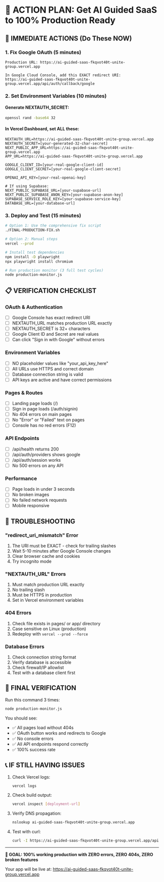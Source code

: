 # 🎯 ACTION PLAN: Get AI Guided SaaS to 100% Production Ready

## 🔴 IMMEDIATE ACTIONS (Do These NOW)

### 1. Fix Google OAuth (5 minutes)
```
Production URL: https://ai-guided-saas-fkqvot40t-unite-group.vercel.app

In Google Cloud Console, add this EXACT redirect URI:
https://ai-guided-saas-fkqvot40t-unite-group.vercel.app/api/auth/callback/google
```

### 2. Set Environment Variables (10 minutes)

#### Generate NEXTAUTH_SECRET:
```bash
openssl rand -base64 32
```

#### In Vercel Dashboard, set ALL these:
```
NEXTAUTH_URL=https://ai-guided-saas-fkqvot40t-unite-group.vercel.app
NEXTAUTH_SECRET=[your-generated-32-char-secret]
NEXT_PUBLIC_APP_URL=https://ai-guided-saas-fkqvot40t-unite-group.vercel.app
APP_URL=https://ai-guided-saas-fkqvot40t-unite-group.vercel.app

GOOGLE_CLIENT_ID=[your-real-google-client-id]
GOOGLE_CLIENT_SECRET=[your-real-google-client-secret]

OPENAI_API_KEY=[your-real-openai-key]

# If using Supabase:
NEXT_PUBLIC_SUPABASE_URL=[your-supabase-url]
NEXT_PUBLIC_SUPABASE_ANON_KEY=[your-supabase-anon-key]
SUPABASE_SERVICE_ROLE_KEY=[your-supabase-service-key]
DATABASE_URL=[your-database-url]
```

### 3. Deploy and Test (15 minutes)

```bash
# Option 1: Use the comprehensive fix script
./FINAL-PRODUCTION-FIX.sh

# Option 2: Manual steps
vercel --prod

# Install test dependencies
npm install -D playwright
npx playwright install chromium

# Run production monitor (3 full test cycles)
node production-monitor.js
```

## 📋 VERIFICATION CHECKLIST

### OAuth & Authentication
- [ ] Google Console has exact redirect URI
- [ ] NEXTAUTH_URL matches production URL exactly
- [ ] NEXTAUTH_SECRET is 32+ characters
- [ ] Google Client ID and Secret are real values
- [ ] Can click "Sign in with Google" without errors

### Environment Variables
- [ ] NO placeholder values like "your_api_key_here"
- [ ] All URLs use HTTPS and correct domain
- [ ] Database connection string is valid
- [ ] API keys are active and have correct permissions

### Pages & Routes
- [ ] Landing page loads (/)
- [ ] Sign in page loads (/auth/signin)
- [ ] No 404 errors on main pages
- [ ] No "Error" or "Failed" text on pages
- [ ] Console has no red errors (F12)

### API Endpoints
- [ ] /api/health returns 200
- [ ] /api/auth/providers shows google
- [ ] /api/auth/session works
- [ ] No 500 errors on any API

### Performance
- [ ] Page loads in under 3 seconds
- [ ] No broken images
- [ ] No failed network requests
- [ ] Mobile responsive

## 🚨 TROUBLESHOOTING

### "redirect_uri_mismatch" Error
1. The URI must be EXACT - check for trailing slashes
2. Wait 5-10 minutes after Google Console changes
3. Clear browser cache and cookies
4. Try incognito mode

### "NEXTAUTH_URL" Errors
1. Must match production URL exactly
2. No trailing slash
3. Must be HTTPS in production
4. Set in Vercel environment variables

### 404 Errors
1. Check file exists in pages/ or app/ directory
2. Case sensitive on Linux (production)
3. Redeploy with `vercel --prod --force`

### Database Errors
1. Check connection string format
2. Verify database is accessible
3. Check firewall/IP allowlist
4. Test with a database client first

## 🎯 FINAL VERIFICATION

Run this command 3 times:
```bash
node production-monitor.js
```

You should see:
- ✅ All pages load without 404s
- ✅ OAuth button works and redirects to Google
- ✅ No console errors
- ✅ All API endpoints respond correctly
- ✅ 100% success rate

## 📞 IF STILL HAVING ISSUES

1. Check Vercel logs:
   ```bash
   vercel logs
   ```

2. Check build output:
   ```bash
   vercel inspect [deployment-url]
   ```

3. Verify DNS propagation:
   ```bash
   nslookup ai-guided-saas-fkqvot40t-unite-group.vercel.app
   ```

4. Test with curl:
   ```bash
   curl -I https://ai-guided-saas-fkqvot40t-unite-group.vercel.app/api/health
   ```

---

**🎯 GOAL: 100% working production with ZERO errors, ZERO 404s, ZERO broken features**

Your app will be live at: https://ai-guided-saas-fkqvot40t-unite-group.vercel.app